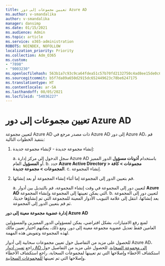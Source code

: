 ```yaml
---
title: تعيين مجموعات إلى دور Azure AD
ms.author: v-smandalika
author: v-smandalika
manager: dansimp
ms.date: 01/15/2021
ms.audience: Admin
ms.topic: article
ms.service: o365-administration
ROBOTS: NOINDEX, NOFOLLOW
localization_priority: Priority
ms.collection: Adm_O365
ms.custom:
- "7898"
- "9003230"
ms.openlocfilehash: 563b1a7c93c9ca64fdea51c57b70fd2132750c4ad8ee15de0c65c9668c9c3c56
ms.sourcegitcommit: b5f7da89a650d2915dc652449623c78be6247175
ms.translationtype: HT
ms.contentlocale: ar-SA
ms.lasthandoff: 08/05/2021
ms.locfileid: "54036227"
---
```

# <a name="assigning-groups-to-azure-ad-role"></a>تعيين مجموعات إلى دور Azure AD

لتعيين مجموعة Azure AD ذات مصدر مرجع في Azure AD إلى دور Azure AD، قم بتنفيذ الخطوات التالية:

1. إنشاء مجموعة جديدة - لإنشاء مجموعة جديدة:

    a. سجل الدخول إلى مركز إدارة Azure AD باستخدام **أذونات مسؤول** الدور المميز أو **المسؤول** العام.
    b. حدد **Azure Active Directory > مجموعات > كافة المجموعات > مجموعة جديدة**.
    c. إنشاء المجموعة.

2. قم بتعيين الدور إلى المجموعة إما أثناء إنشاء المجموعة أو بعد إنشائها.

    a. لتعيين دور إلى المجموعة في وقت إنشاء المجموعة، قم بالتبديل بين أدوار **Azure AD** التي يمكن تعيينها إلى المجموعة وإنشاء المجموعة.
    b. لتعيين دور إلى المجموعة بعد إنشائها، انتقل إلى  علامة التبويب الأدوار المعينة للمجموعة التي تم إنشاؤها حديثا، ثم قم بتعيين الدور إلى المجموعة.  

**إدارة عضوية مجموعة معينة إلى دور Azure AD**

لمنع رفع الامتيازات، بشكل افتراضي، يمكن لمسؤولي الدور المميزين والمسؤولين العامين فقط تعديل عضوية مجموعة معينة إلى دور. ومع ذلك، يمكنهم اختيار تعيين مالك لهذه المجموعة وتفويض هذه المهمة.

للحصول على مزيد من التفاصيل حول تعيين مجموعات سحابية إلى أدوار Azure AD، راجع [تعيين أدوار AD إلى مجموعة السحابة](https://docs.microsoft.com/azure/active-directory/roles/groups-concept). للحصول على مزيد من التفاصيل حول استكشاف الأخطاء وإصلاحها التي تم تعيينها لمجموعات السحابة، راجع استكشاف الأخطاء وإصلاحها التي تم تعيينها [للمجموعات السحابية](https://docs.microsoft.com/azure/active-directory/roles/groups-faq-troubleshooting).





